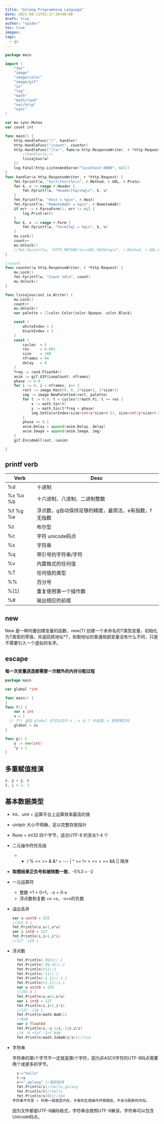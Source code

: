 ```yaml
---
title: "Golang Programming Language"
date: 2021-08-11T01:17:20+08:00
draft: true
author: "spider"
toc: true
images:
tags:
  - go
---
```


```go
package main

import (
	"fmt"
	"image"
	"image/color"
	"image/gif"
	"io"
	"log"
	"math"
	"math/rand"
	"net/http"
	"sync"
)

var mu sync.Mutex
var count int

func main() {
	http.HandleFunc("/", handler)
	http.HandleFunc("/count", counter)
	http.HandleFunc("/lsr", func(w http.ResponseWriter, r *http.Request) {
		//handler(w,r)
		lissajous(w)
	})
	log.Fatal(http.ListenAndServe("localhost:8000", nil))
}
func handler(w http.ResponseWriter, r *http.Request) {
	fmt.Fprintf(w, "%s\t\t%s\t%s\n", r.Method, r.URL, r.Proto)
	for k, v := range r.Header {
		fmt.Fprintf(w, "Header[%q]=%q\n", k, v)
	}
	fmt.Fprintf(w, "Host = %q\n", r.Host)
	fmt.Fprintf(w, "RemoteAddr = %q\n", r.RemoteAddr)
	if err := r.ParseForm(); err != nil {
		log.Print(err)
	}
	for k, v := range r.Form {
		fmt.Fprintf(w, "Form[%q] = %q\n", k, v)
	}
	mu.Lock()
	count++
	mu.Unlock()
	//fmt.Fprintf(w, "HTTP.METHOD:%s\nURL.PATH=%q\n", r.Method, r.URL.Path)
}

//count
func counter(w http.ResponseWriter, r *http.Request) {
	mu.Lock()
	fmt.Fprintf(w, "Count %d\n", count)
	mu.Unlock()
}

func lissajous(out io.Writer) {
	mu.Lock()
	count++
	mu.Unlock()
	var palette = []color.Color{color.Opaque, color.Black}

	const (
		whiteIndex = 2
		blackIndex = 3
	)
	const (
		cycles  = 5
		res     = 0.001
		size    = 100
		nframes = 64
		delay   = 8
	)
	freq := rand.Float64()
	anim := gif.GIF{LoopCount: nframes}
	phase := 0.0
	for i := 0; i < nframes; i++ {
		rect := image.Rect(0, 0, 2*size+1, 2*size+1)
		img := image.NewPaletted(rect, palette)
		for t := 0.0; t < cycles*2*math.Pi; t += res {
			x := math.Sin(t)
			y := math.Sin(t*freq + phase)
			img.SetColorIndex(size+int(x*size+0.5), size+int(y*size+0.5), blackIndex)
		}
		phase += 0.1
		anim.Delay = append(anim.Delay, delay)
		anim.Image = append(anim.Image, img)
	}
	gif.EncodeAll(out, &anim)

}

```

## printf verb

| Verb     | Desc                                                  |
| -------- | ----------------------------------------------------- |
| %d       | 十进制                                                |
| %x %o %b | 十六进制、八进制、二进制整数                          |
| %f %g %e | 浮点数，g自动保持足够的精度，最简洁，e有指数，f无指数 |
| %t       | 布尔型                                                |
| %c       | 字符 unicode码点                                      |
| %s       | 字符串                                                |
| %q       | 带引号的字符串/字符                                   |
| %v       | 内置格式的任何值                                      |
| %T       | 任何值的类型                                          |
| %%       | 百分号                                                |
| %[1]     | 重复使用第一个操作数                                  |
| %#       | 输出相应的前缀                                        |

## new

New 是一种内置创建变量的函数，new(T) 创建一个未命名的T类型变量，初始化为T类型的零值，并返回其地址*T，和取地址的普通局部变量没有什么不同，只是不需要引入一个虚拟的名字。

## escape

**每一次变量逃逸都需要一次额外的内存分配过程**

```go
package main

var global *int

func main() {
}
func f() {
	var x int
	x = 1
  // f() 返回 global 还可以访问 x ，x 从 f 中逃逸，x 使用堆空间
	global = &x
}

func g() {
	y := new(int)
	*y = 1
}

```

## 多重赋值推演

```go
x, y = y, x
i, j = 2, 3
```

## 基本数据类型

- Int、uint = 运算平台上运算效率最高的值

- uintptr 大小不明确，足以完整存放指针
- Rune = int32 四个字节，适合UTF-8 的变长1-4 个
- 二元操作符优先级
  - * /  % <<  >> & &^ + --- | ^ == != < <= > >= && || 降序

- **取模结果正负号和被除数一致**，-5%3 = -2

- 一元运算符 

  - 整数 +1 = 0+1，-x = 0-x
  - 浮点数和复数 +x =x，-x=x的负数

- 溢出丢弃

  ```go
  var u uint8 = 255
  //255 0 1
  fmt.Println(u,u+1,u*u)
  var i int8 = 127
  fmt.Println(i,i+1,i*i)
  //127 -128 1
  ```

- 浮点数

  ```go
  	fmt.Println(-5%3)//-2
  	fmt.Println(-5%-3)//-2
  	fmt.Println(+1)//1
  	fmt.Println(-1)//-1
  	fmt.Println(-1.1)//-1.1
  	fmt.Println(+1.1)//1.1
  	var u uint8 = 255
  	//255 0 1
  	fmt.Println(u,u+1,u*u)
  	var i int8 = 127
  	fmt.Println(i,i+1,i*i)
  	//127 -128 1
  	fmt.Println(math.NaN())
  	//NaN
  	var z float64
  	fmt.Println(z,-z,1/z,-1/z,z/z)
  	//0 -0 +Inf -Inf NaN
  	fmt.Println(math.IsNaN(z/z))//true
  ```

- 字符串

  字符串的第i个字节不一定就是第i个字符，因为非ASCII字符的UTF-8码点需要两个或更多的字节。

  ```go
  	s:="hello"
  	t:=s
  	s+=",golang" //重新赋值
  	fmt.Println(s)//hello,golang
  	fmt.Println(t)//hello
  	fmt.Println(s[0])//104
  字符串不可变 = 共用一段底层内存，子串的生成操作开销很低，不会分配新的内存。
  ```

  因为文件都是UTF-8编码格式，字符串会按照UTF-8解读，字符串可以包含Unicode码点。

